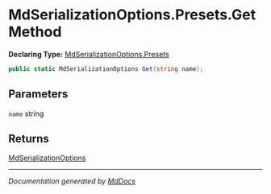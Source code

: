 ﻿# MdSerializationOptions.Presets.Get Method

**Declaring Type:** [MdSerializationOptions.Presets](../index.md)

```csharp
public static MdSerializationOptions Get(string name);
```

## Parameters

`name`  string

## Returns

[MdSerializationOptions](../../index.md)

___

*Documentation generated by [MdDocs](https://github.com/ap0llo/mddocs)*
